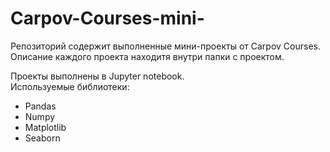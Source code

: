 # Carpov-Courses-mini-  

Репозиторий содержит выполненные мини-проекты от Carpov Courses.  
Описание каждого проекта находитя внутри папки с проектом.  

Проекты выполнены в Jupyter notebook.  
Используемые библиотеки:  
- Pandas  
- Numpy
- Matplotlib
- Seaborn
